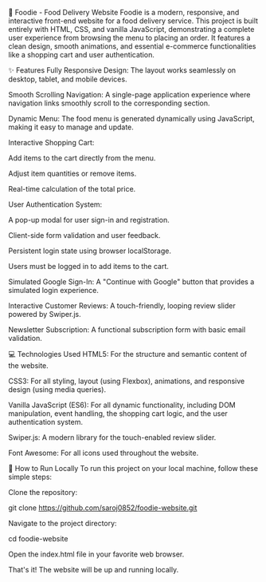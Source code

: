 🍔 Foodie - Food Delivery Website
Foodie is a modern, responsive, and interactive front-end website for a food delivery service. This project is built entirely with HTML, CSS, and vanilla JavaScript, demonstrating a complete user experience from browsing the menu to placing an order. It features a clean design, smooth animations, and essential e-commerce functionalities like a shopping cart and user authentication.

✨ Features
Fully Responsive Design: The layout works seamlessly on desktop, tablet, and mobile devices.

Smooth Scrolling Navigation: A single-page application experience where navigation links smoothly scroll to the corresponding section.

Dynamic Menu: The food menu is generated dynamically using JavaScript, making it easy to manage and update.

Interactive Shopping Cart:

Add items to the cart directly from the menu.

Adjust item quantities or remove items.

Real-time calculation of the total price.

User Authentication System:

A pop-up modal for user sign-in and registration.

Client-side form validation and user feedback.

Persistent login state using browser localStorage.

Users must be logged in to add items to the cart.

Simulated Google Sign-In: A "Continue with Google" button that provides a simulated login experience.

Interactive Customer Reviews: A touch-friendly, looping review slider powered by Swiper.js.

Newsletter Subscription: A functional subscription form with basic email validation.

💻 Technologies Used
HTML5: For the structure and semantic content of the website.

CSS3: For all styling, layout (using Flexbox), animations, and responsive design (using media queries).

Vanilla JavaScript (ES6): For all dynamic functionality, including DOM manipulation, event handling, the shopping cart logic, and the user authentication system.

Swiper.js: A modern library for the touch-enabled review slider.

Font Awesome: For all icons used throughout the website.

🚀 How to Run Locally
To run this project on your local machine, follow these simple steps:

Clone the repository:

git clone https://github.com/saroj0852/foodie-website.git

Navigate to the project directory:

cd foodie-website

Open the index.html file in your favorite web browser.

That's it! The website will be up and running locally.
